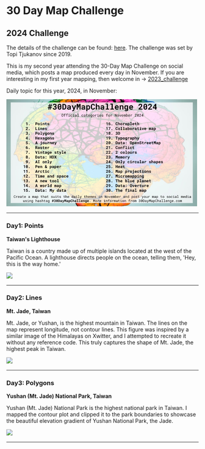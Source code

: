 # 30 Day Map Challenge
## 2024 Challenge

The details of the challenge can be found: [here](https://30daymapchallenge.com/). The challenge was set by Topi Tjukanov since 2019.

This is my second year attending the 30-Day Map Challenge on social media, which posts a map produced every day in November. If you are interesting in my first year mapping, then welcome in -> [2023_challenge](https://github.com/jjakon11/30DayMapChallenge/tree/main/2023_Challenge)

Daily topic for this year, 2024, in November:

<img src="2024_Challenge/Map/2024_November.jpg" width="500"/>

***

### Day1: Points
**Taiwan's Lighthouse**

Taiwan is a country made up of multiple islands located at the west of the Pacific Ocean. A lighthouse directs people on the ocean, telling them, 'Hey, this is the way home.' 

<img src="2024_Challenge/Map/Day1_Points.png" width="400"/>

***

### Day2: Lines
**Mt. Jade, Taiwan**

Mt. Jade, or Yushan, is the highest mountain in Taiwan. The lines on the map represent longitude, not contour lines. This figure was inspired by a similar image of the Himalayas on Xwitter, and I attempted to recreate it without any reference code. This truly captures the shape of Mt. Jade, the highest peak in Taiwan.

<img src="2024_Challenge/Map/Day2_Lines.PNG" width="400"/>

***


### Day3: Polygons

**Yushan (Mt. Jade) National Park, Taiwan**

Yushan (Mt. Jade) National Park is the highest national park in Taiwan. I mapped the contour plot and clipped it to the park boundaries to showcase the beautiful elevation gradient of Yushan National Park, the Jade.

<img src="2024_Challenge/Map/Day3_Polygon.png" width="400"/>

***
